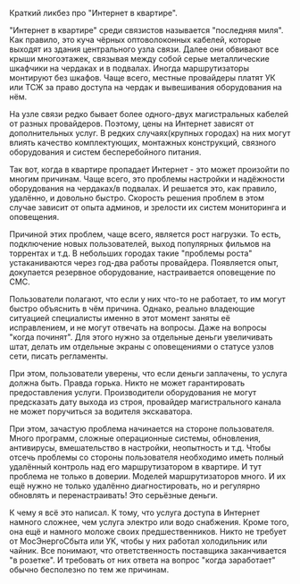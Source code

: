 Краткий ликбез про "Интернет в квартире".

"Интернет в квартире" среди связистов называется "последняя миля". Как правило, это куча чёрных оптоволоконных кабелей, которые выходят из здания центрального узла связи. Далее они обвивают все крыши многоэтажек, связывая между собой серые металлические шкафчики на чердаках и в подвалах. Иногда маршрутизаторы монтируют без шкафов. Чаще всего, местные провайдеры платят УК или ТСЖ за право доступа на чердак и вывешивания оборудования на нём.

На узле связи редко бывает более одного-двух магистральных кабелей от разных провайдеров. Поэтому, цены на Интернет зависят от дополнительных услуг. В редких случаях(крупных городах) на них могут влиять качество комплектующих, монтажных конструкций, связного оборудования и систем бесперебойного питания.

Так вот, когда в квартире пропадает Интернет - это может произойти по многим причинам. Чаще всего, это проблемы настройки и надёжности оборудования на чердаках/в подвалах. И решается это, как правило, удалённо, и довольно быстро. Скорость решения проблем в этом случае зависит от опыта админов, и зрелости их систем мониторинга и оповещения.

Причиной этих проблем, чаще всего, является рост нагрузки. То есть, подключение новых пользователей, выход популярных фильмов на торрентах и т.д. В небольших городах такие "проблемы роста" устаканиваются через год-два работы провайдера. Появляется опыт, докупается резервное оборудование, настраивается оповещение по СМС.

Пользователи полагают, что если у них что-то не работает, то им могут быстро объяснить в чём причина. Однако, реально владеющие ситуацией специалисты именно в этот момент заняты её исправлением, и не могут отвечать на вопросы. Даже на вопросы "когда починят". Для этого нужно за отдельные деньги увеличивать штат, делать им отдельные экраны с оповещениями о статусе узлов сети, писать регламенты.

При этом, пользователи уверены, что если деньги заплачены, то услуга должна быть. Правда горька. Никто не может гарантировать предоставления услуги. Производители оборудования не могут предсказать дату выхода из строя, провайдер магистрального канала не может поручиться за водителя экскаватора.

При этом, зачастую проблема начинается на стороне пользователя. Много программ, сложные операционные системы, обновления, антивирусы, вмешательство в настройки, неопытность и т.д. Чтобы отсечь проблемы со стороны пользователя необходимо иметь полный удалённый контроль над его маршрутизатором в квартире. И тут проблема не только в доверии. Моделей маршрутизаторов много. И их ещё нужно не только удалённо диагностировать, но и регулярно обновлять и перенастраивать! Это серьёзные деньги.

К чему я всё это написал. К тому, что услуга доступа в Интернет намного сложнее, чем услуга электро или водо снабжения. Кроме того, она ещё и намного моложе своих предшественников. Никто не требует от МосЭнергоСбыта или УК, чтобы у них работал холодильник или чайник. Все понимают, что ответственность поставщика заканчивается "в розетке". И требовать от них ответа на вопрос "когда заработает" обычно бесполезно по тем же причинам.